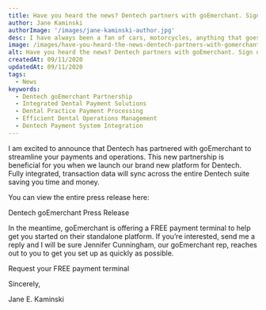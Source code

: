 ```yaml
---
title: Have you heard the news? Dentech partners with goEmerchant. Sign up and receive a FREE payment terminal!
author: Jane Kaminski
authorImage: '/images/jane-kaminski-author.jpg'
desc: I have always been a fan of cars, motorcycles, anything that goes fast and the more you understand the inner workings of the equipment, the better you can wield it. Just like any software application.
image: /images/have-you-heard-the-news-dentech-partners-with-gomerchant-sign-up-and-receive-a-free-payment-terminal.webp
alt: Have you heard the news? Dentech partners with goEmerchant. Sign up and receive a FREE payment terminal!
createdAt: 09/11/2020
updatedAt: 09/11/2020
tags:
  - News
keywords:
  - Dentech goEmerchant Partnership
  - Integrated Dental Payment Solutions
  - Dental Practice Payment Processing
  - Efficient Dental Operations Management
  - Dentech Payment System Integration
---
```


I am excited to announce that Dentech has partnered with goEmerchant to streamline your payments and operations. This new partnership is beneficial for you when we launch our brand new platform for Dentech. Fully integrated, transaction data will sync across the entire Dentech suite saving you time and money.

You can view the entire press release here:

Dentech goEmerchant Press Release

In the meantime, goEmerchant is offering a FREE payment terminal to help get you started on their standalone platform. If you’re interested, send me a reply and I will be sure Jennifer Cunningham, our goEmerchant rep, reaches out to you to get you set up as quickly as possible.

Request your FREE payment terminal

Sincerely,

Jane E. Kaminski

